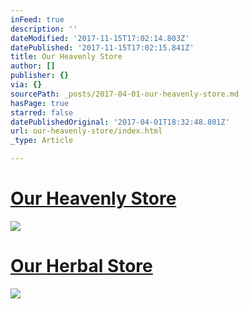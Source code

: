```yaml
---
inFeed: true
description: ''
dateModified: '2017-11-15T17:02:14.803Z'
datePublished: '2017-11-15T17:02:15.841Z'
title: Our Heavenly Store
author: []
publisher: {}
via: {}
sourcePath: _posts/2017-04-01-our-heavenly-store.md
hasPage: true
starred: false
datePublishedOriginal: '2017-04-01T18:32:48.801Z'
url: our-heavenly-store/index.html
_type: Article

---
```

# [Our Heavenly Store][0]
![](https://the-grid-user-content.s3-us-west-2.amazonaws.com/c0553816-0eba-428e-b8cd-aa6d521a7072.jpg)

# [Our Herbal Store][1]
![](https://the-grid-user-content.s3-us-west-2.amazonaws.com/37406ed2-5239-466a-a203-e0a626e45493.jpg)

[0]: https://www.bonanza.com/booths/Heavenstar "Our Heavenly Store"
[1]: https://www.bonanza.com/booths/Wolfstar_Healing "Our Herbal Store"